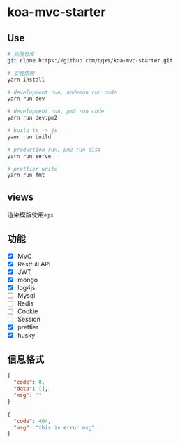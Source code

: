 # koa-mvc-starter

## Use

```sh
# 克隆仓库
git clone https://github.com/qqxs/koa-mvc-starter.git

# 安装依赖
yarn install

# development run, nodemon run code
yarn run dev

# development run, pm2 run code
yarn run dev:pm2

# build ts -> js
yanr run build

# production run, pm2 run dist
yarn run serve

# prettier write
yarn run fmt
```

## views

渲染模版使用`ejs`

## 功能

- [x] MVC
- [x] Restfull API
- [x] JWT
- [x] mongo
- [x] log4js
- [ ] Mysql
- [ ] Redis
- [ ] Cookie
- [ ] Session
- [x] prettier
- [x] husky

## 信息格式

```json
{
  "code": 0,
  "data": [],
  "msg": ""
}
```

```json
{
  "code": 404,
  "msg": "this is error msg"
}
```
